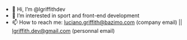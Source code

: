 - 👋 Hi, I’m @lgriffithdev
- 👀 I’m interested in sport and front-end development
- 📫 How to reach me: luciano.griffith@bazimo.com (company email) || lgriffith.dev@gmail.com (personnal email)

<!---
lgriffithdev/lgriffithdev is a ✨ special ✨ repository because its `README.md` (this file) appears on your GitHub profile.
You can click the Preview link to take a look at your changes.
--->
